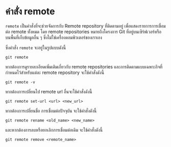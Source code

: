 # คำสั่ง remote
`remote` เป็นคำสั่งที่จะช่วยจัดการกับ Remote repository ที่ติดตามอยู่ เพื่อแสดงรายการการเชื่อมต่อ remote ทั้งหมด
โดย remote repositories หมายถึงโครงการ Git ที่อยู่บนเซิร์ฟเวอร์หรือบนพื้นที่เก็บข้อมูลอื่น ๆ ซึ่งไม่ใช่เครื่องคอมพิวเตอร์ของเราเอง

ซึ่งคำสั่ง `remote` จะอยู่ในรูปแบบดังนี้

```
git remote
```

หากต้องการดูรายละเอียดเพิ่มเติมเกี่ยวกับ remote repositories และการติดตามแบบเฉพาะกิจที่กำหนดไว้สำหรับแต่ละ remote repository จะใช้คำสั่งดังนี้
```
git remote -v
```
หากต้องการเปลี่ยนไป remote url อื่นจะใช้คำสั่งดังนี้
```
git remote set-url <url> <new_url>
```
หากต้องการเปลี่ยนชื่อ การเชื่อมต่อปัจจุบัน จะใช้คำสั่งดังนี้
```
git remote rename <old_name> <new_name>
```
และหากต้องการลบหรือยกเลิกการเชื่อมต่อเดิม จะใช้คำสั่งดังนี้
```
git remote remove <remote_name>
```
